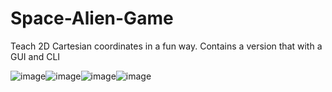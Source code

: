 # Space-Alien-Game
Teach 2D Cartesian coordinates in a fun way. Contains a version that with a GUI and CLI



![image](https://user-images.githubusercontent.com/85257356/136675381-fb0a60b7-067c-4425-94be-df74e204602f.png)![image](https://user-images.githubusercontent.com/85257356/136675394-1b0460f4-09e7-42b0-8bcb-63973135de03.png)![image](https://user-images.githubusercontent.com/85257356/136675388-7b1caa4a-702d-4982-8a22-a3685d8efdea.png)![image](https://user-images.githubusercontent.com/85257356/136675399-c2566092-3ec9-4771-9709-c8e72345a7ab.png)

